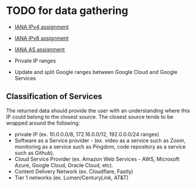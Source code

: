 # TODO for data gathering

- [IANA IPv4 assignment](https://www.iana.org/assignments/ipv4-address-space/ipv4-address-space.xhtml)

- [IANA IPv6 assignment](https://www.iana.org/assignments/ipv6-unicast-address-assignments/ipv6-unicast-address-assignments.xhtml)

- [IANA AS assignment](https://www.iana.org/assignments/as-numbers/as-numbers.xhtml)

- Private IP ranges

- Update and split Google ranges between Google Cloud and Google Services

## Classification of Services

The returned data should provide the user with an understanding where this IP could belong to the closest source. The closest source tends to be wrapped around the following:

- private IP (ex. 10.0.0.0/8, 172.16.0.0/12, 192.0.0.0/24 ranges)
- Software as a Service provider - (ex. video as a service such as Zoom, monitoring as a service such as Pingdom, code repository as a service such as Github).
- Cloud Service Provider (ex. Amazon Web Services - AWS, Microsoft Azure, Google Cloud, Oracle Cloud, etc).
- Content Delivery Network (ex. Cloudflare, Fastly)
- Tier 1 networks (ex. Lumen/CenturyLink, AT&T)
